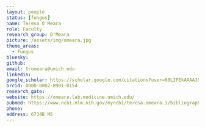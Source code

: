 ```yaml
---
layout: people
status: [fungus]
name: Teresa O'Meara
role: Faculty
research_group: O'Meara
picture: /assets/img/omeara.jpg
theme_areas:
  - Fungus
bluesky: 
github: 
email: tromeara@umich.edu
linkedin:
google_scholar: https://scholar.google.com/citations?user=60LIFEkAAAAJ&hl=en
orcid: 0000-0002-8901-0154
research_gate: 
website: https://omeara.lab.medicine.umich.edu/
pubmed: https://www.ncbi.nlm.nih.gov/myncbi/teresa.omeara.1/bibliography/public/
phone: 
address: 6734B MS
---
```


		